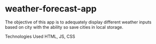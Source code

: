 # weather-forecast-app

The objective of this app is to adequately display different weather inputs based on city with the ability so save cities in local storage. 



Technologies Used
HTML, JS, CSS
